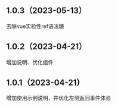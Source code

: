 ## 1.0.3（2023-05-13）
去除vue实验性ref语法糖
## 1.0.2（2023-04-21）
增加说明、优化组件
## 1.0.1（2023-04-21）
增加使用示例说明，并优化左侧返回事件体验
